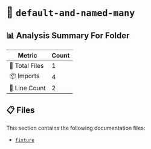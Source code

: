 # 📁 `default-and-named-many`

## 📊 Analysis Summary For Folder

| Metric | Count |
|--------|-------|
| 📁 Total Files | 1 |
| 📦 Imports | 4 |
| 🔢 Line Count | 2 |


## 📋 Files

This section contains the following documentation files:

- [`fixture`](./fixture.md)